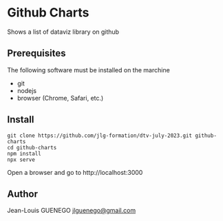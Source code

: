 # Github Charts

Shows a list of dataviz library on github

## Prerequisites

The following software must be installed on the marchine

- git
- nodejs
- browser (Chrome, Safari, etc.)

## Install

```
git clone https://github.com/jlg-formation/dtv-july-2023.git github-charts
cd github-charts
npm install
npx serve

```

Open a browser and go to http://localhost:3000

## Author

Jean-Louis GUENEGO <jlguenego@gmail.com>
